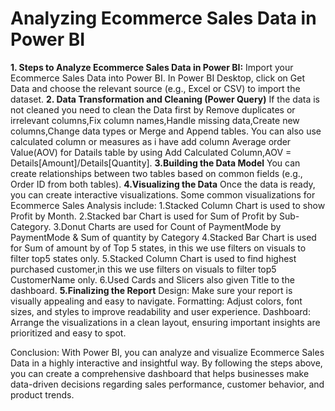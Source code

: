 #  Analyzing Ecommerce Sales Data in Power BI
**1. Steps to Analyze Ecommerce Sales Data in Power BI:**
Import your Ecommerce Sales Data into Power BI.
In Power BI Desktop, click on Get Data and choose the relevant source (e.g., Excel or CSV) to import the dataset.
**2. Data Transformation and Cleaning (Power Query)**
If the data is not cleaned you need to clean the Data first by Remove duplicates or irrelevant columns,Fix column names,Handle missing data,Create new columns,Change data types or Merge and Append tables.
You can also use calculated column or measures as i have add column Average order Value(AOV) for Datails table by using Add Calculated Column,AOV = Details[Amount]/Details[Quantity].
**3.Building the Data Model**
You can create relationships between two tables based on common fields (e.g., Order ID from both tables).
**4.Visualizing the Data**
Once the data is ready, you can create interactive visualizations. Some common visualizations for Ecommerce Sales Analysis include:
1.Stacked Column Chart is used to show Profit by Month.
2.Stacked bar Chart is used for Sum of Profit by Sub-Category.
3.Donut Charts are used for Count of PaymentMode by PaymentMode & Sum of quantity by Category 
4.Stacked Bar Chart is used for Sum of amount by of Top 5 states, in this we use filters on visuals to filter top5 states only.
5.Stacked Column Chart is used to find highest purchased customer,in this we use filters on visuals to filter top5 CustomerName only.
6.Used Cards and Slicers also given Title to the dashboard.
**5.Finalizing the Report**
Design: Make sure your report is visually appealing and easy to navigate.
Formatting: Adjust colors, font sizes, and styles to improve readability and user experience.
Dashboard: Arrange the visualizations in a clean layout, ensuring important insights are prioritized and easy to spot.

Conclusion:
With Power BI, you can analyze and visualize Ecommerce Sales Data in a highly interactive and insightful way. By following the steps above, you can create a comprehensive dashboard that helps businesses make data-driven decisions regarding sales performance, customer behavior, and product trends.
